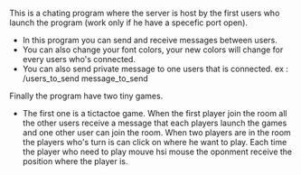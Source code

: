 This is a chating program where the server is host by the first users who launch the program (work only if he have a specefic port open).
- In this program you can send and receive messages between users.
- You can also change your font colors, your new colors will change for every users who's connected.
- You can also send private message to one users that is connected. ex : /users_to_send message_to_send

Finally the program have two tiny games.

- The first one is a tictactoe game.
When the first player join the room all the other users receive a message that each players launch the games and one other user can join the room.
When two players are in the room the players who's turn is can click on where he want to play.
Each time the player who need to play mouve hsi mouse the oponment receive the position where the player is.
